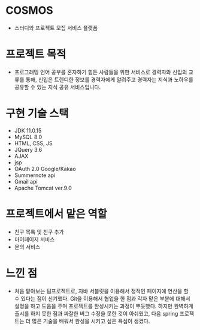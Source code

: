 # COSMOS
- 스터디와 프로젝트 모집 서비스 플랫폼

# 프로젝트 목적 
- 프로그래밍 언어 공부를 혼자하기 힘든 사람들을 위한 서비스로 경력자와 신입의 교류를 통해, 
신입은 트렌디한 정보를 경력자에게 알려주고 경력자는 지식과 노하우를 공유할 수 있는 지식 공유 서비스입니다.

# 구현 기술 스택 
- JDK 11.0.15
- MySQL 8.0
- HTML, CSS, JS
- JQuery 3.6
- AJAX
- jsp
- OAuth 2.0 Google/Kakao
- Summernote api 
- Gmail api
- Apache Tomcat ver.9.0
 

# 프로젝트에서 맡은 역할 
- 친구 목록 및 친구 추가
- 마이페이지 서비스
- 문의 서비스

# 느낀 점
- 처음 맡아보는 팀프로젝트로, 자바 서블릿을 이용해서 정적인 페이지에 연산을 할 수 있다는 점이 신기했다.
Git을 이용해서 협업을 한 점과 각자 맡은 부분에 대해서 설명을 하고 도움을 주며 프로젝트를 완성시키는 과정이 뿌듯했다.
하지만 완벽하게 출시를 하지 못한 점과 짜잘한 버그 수정을 못한 것이 아쉬웠고, 다음 spring 프로젝트는 더 많은 기술을 배워서
완성을 시키고 싶은 욕심이 생겼다.





